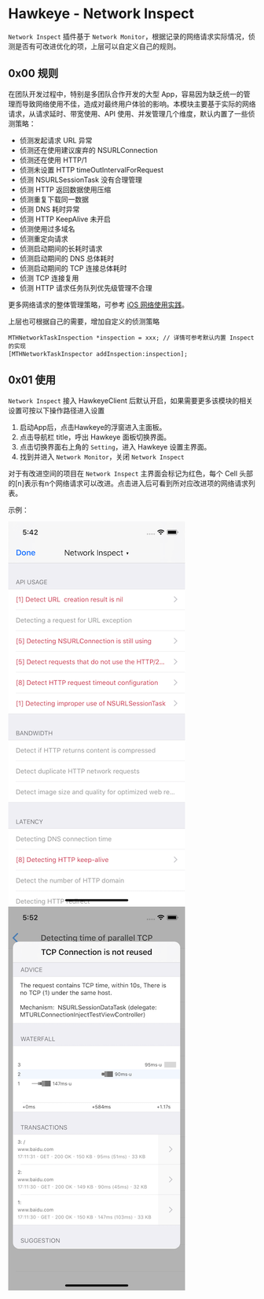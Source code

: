 # Hawkeye - Network Inspect

`Network Inspect` 插件基于 `Network Monitor`，根据记录的网络请求实际情况，侦测是否有可改进优化的项，上层可以自定义自己的规则。

## 0x00 规则

在团队开发过程中，特别是多团队合作开发的大型 App，容易因为缺乏统一的管理而导致网络使用不佳，造成对最终用户体验的影响。本模块主要基于实际的网络请求，从请求延时、带宽使用、API 使用、并发管理几个维度，默认内置了一些侦测策略：

- 侦测发起请求 URL 异常
- 侦测还在使用建议废弃的 NSURLConnection
- 侦测还在使用 HTTP/1
- 侦测未设置 HTTP timeOutIntervalForRequest
- 侦测 NSURLSessionTask 没有合理管理
- 侦测 HTTP 返回数据使用压缩
- 侦测重复下载同一数据
- 侦测 DNS 耗时异常
- 侦测 HTTP KeepAlive 未开启
- 侦测使用过多域名
- 侦测重定向请求
- 侦测启动期间的长耗时请求
- 侦测启动期间的 DNS 总体耗时
- 侦测启动期间的 TCP 连接总体耗时
- 侦测 TCP 连接复用
- 侦测 HTTP 请求任务队列优先级管理不合理

更多网络请求的整体管理策略，可参考 [iOS 网络使用实践](./network-practice.md)。

上层也可根据自己的需要，增加自定义的侦测策略

```objc
MTHNetworkTaskInspection *inspection = xxx; // 详情可参考默认内置 Inspect 的实现
[MTHNetworkTaskInspector addInspection:inspection];
```

## 0x01 使用

`Network Inspect` 接入 HawkeyeClient 后默认开启，如果需要更多该模块的相关设置可按以下操作路径进入设置

1. 启动App后，点击Hawkeye的浮窗进入主面板。
2. 点击导航栏 title，呼出 Hawkeye 面板切换界面。
3. 点击切换界面右上角的 `Setting`，进入 Hawkeye 设置主界面。
4. 找到并进入 `Network Monitor`，关闭 `Network Inspect`

对于有改进空间的项目在 `Network Inspect` 主界面会标记为红色，每个 Cell 头部的[n]表示有n个网络请求可以改进。点击进入后可看到所对应改进项的网络请求列表。

示例：

![Inspect Result List](./network-inspect-result-list.png) ![Inspect Advice Example](./network-inspect-result-advice-example.png)
